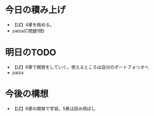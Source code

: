 # 今日の積み上げ
- 【ぱ】4章を眺める。
- paiza(C問題1問)
# 明日のTODO
- 【ぱ】6章で開発をしていく。使えるところは自分のポートフォリオへ
- paiza

# 今後の構想
- 【ぱ】6章の開発で学習。5章は読み飛ばし
